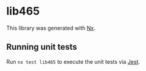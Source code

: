 # lib465

This library was generated with [Nx](https://nx.dev).


## Running unit tests

Run `nx test lib465` to execute the unit tests via [Jest](https://jestjs.io).


